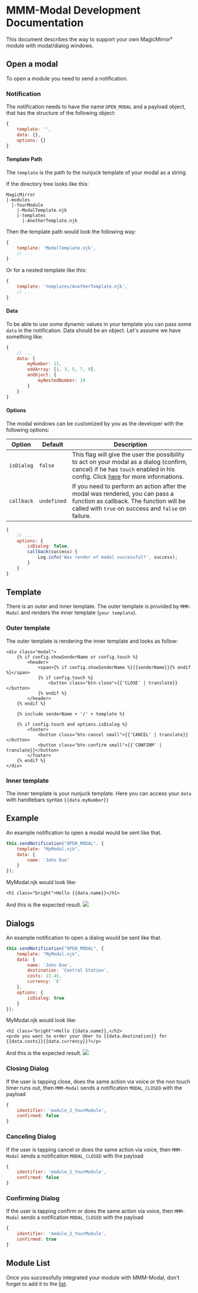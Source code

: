 # MMM-Modal Development Documentation

This document describes the way to support your own MagicMirror² module with modal/dialog windows.

## Open a modal

To open a module you need to send a notification.

### Notification

The notification needs to have the name `OPEN_MODAL` and a payload object, that has the structure of the following object:

```js
{
    template: '',
    data: {},
    options: {}
}
```

#### Template Path

The `template` is the path to the nunjuck template of your modal as a string.

If the directory tree looks like this:

```text
MagicMirror
|-modules
  |-YourModule
    |-ModalTemplate.njk
    |-templates
      |-AnotherTemplate.njk
```

Then the template path would look the following way:

```js
{
    template: 'ModalTemplate.njk',
    // ...
}
```

Or for a nested template like this:

```js
{
    template: 'templates/AnotherTemplate.njk',
    // ...
}
```

#### Data

To be able to use some dynamic values in your template you can pass some `data` in the notification. Data should be an object.
Let's assume we have something like:

```js
{
    // ...
    data: {
        myNumber: 11,
        oddArray: [1, 3, 5, 7, 9],
        anObject: {
            myNestedNumber: 19
        }
    }
}
``` 

#### Options

The modal windows can be customized by you as the developer with the following options:

| **Option** | **Default** | **Description** |
| --- | --- | --- |
| `isDialog` | `false` | This flag will give the user the possibility to act on your modal as a dialog (confirm, cancel) if he has `touch` enabled in his config. Click [here]() for more informations. |
| `callback` | `undefined` | If you need to perform an action after the modal was rendered, you can pass a function as callback. The function will be called with `true` on success and `false` on failure. |

```js
{
    // ...
    options: {
        isDialog: false,
        callback(success) {
            Log.info('Was render of modal successful?', success);
        }
    }
}
```

## Template

There is an outer and inner template. The outer template is provided by `MMM-Modal` and renders the inner template (`your template`).

### Outer template

The outer template is rendering the inner template and looks as follow:

```njk
<div class="modal">
    {% if config.showSenderName or config.touch %}
        <header>
            <span>{% if config.showSenderName %}{{senderName}}{% endif %}</span>
            {% if config.touch %}
                <button class="btn-close">{{'CLOSE' | translate}}</button>
            {% endif %}
        </header>
    {% endif %}

    {% include senderName + '/' + template %}

    {% if config.touch and options.isDialog %}
        <footer>
            <button class="btn-cancel small">{{'CANCEL' | translate}}</button>
            <button class="btn-confirm small">{{'CONFIRM' | translate}}</button>
        </footer>
    {% endif %}
</div>
```

### Inner template

The inner template is your nunjuck template. Here you can access your `data` with handlebars syntax `{{data.myNumber}}`

## Example

An example notification to open a modal would be sent like that.

```js
this.sendNotification("OPEN_MODAL", {
    template: "MyModal.njk",
    data: {
        name: 'John Doe'
    }
});
```

MyModal.njk would look like:

```njk
<h1 class="bright">Hello {{data.name}}</h1>
```

And this is the expected result.
![](.github/example_dev.png)

## Dialogs

An example notification to open a dialog would be sent like that.

```js
this.sendNotification("OPEN_MODAL", {
    template: "MyModal.njk",
    data: {
        name: 'John Doe',
        destination: 'Central Station',
        costs: 13.45,
        currency: '€'
    },
    options: {
    	isDialog: true
    }
});
```

MyModal.njk would look like:

```njk
<h2 class="bright">Hello {{data.name}},</h2>
<p>do you want to order your Uber to {{data.destination}} for {{data.costs}}{{data.currency}}?</p>
```

And this is the expected result.
![](.github/example_dialog.png)

### Closing Dialog

If the user is tapping close, does the same action via voice or the non touch timer runs out, then `MMM-Modal` sends a notification `MODAL_CLOSED` with the payload

```js
{
    identifier: 'module_2_YourModule',
    confirmed: false
}
```

### Canceling Dialog

If the user is tapping cancel or does the same action via voice, then `MMM-Modal` sends a notification `MODAL_CLOSED` with the payload

```js
{
    identifier: 'module_2_YourModule',
    confirmed: false
}
```

### Confirming Dialog

If the user is tapping confirm or does the same action via voice, then `MMM-Modal` sends a notification `MODAL_CLOSED` with the payload

```js
{
    identifier: 'module_2_YourModule',
    confirmed: true
}
```

## Module List

Once you successfully integrated your module with MMM-Modal, don't forget to add it to the [list](https://github.com/fewieden/MMM-Modal/wiki/Depending-Modules).
